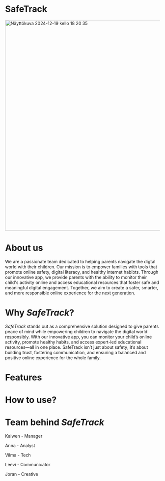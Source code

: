 # SafeTrack
<img width="686" alt="Näyttökuva 2024-12-19 kello 18 20 35" src="https://github.com/user-attachments/assets/45dca42e-34e7-4c69-b755-c9e25044c166" />

# About us
We are a passionate team dedicated to helping parents navigate the digtal world with their children. Our mission is to empower families with tools that promote online safety, digital literacy, and healthy internet habibts. Through our innovative app, we provide parents with the ability to monitor their child's activity online and access educational resources that foster safe and meaningful digital engagement. Together, we aim to create a safer, smarter, and more responsible online experience for the next generation.

# Why *SafeTrack*?
*SafeTrack* stands out as a comprehensive solution designed to give parents peace of mind while empowering children to navigate the digital world responsibly. With our innovative app, you can monitor your child’s online activity, promote healthy habits, and access expert-led educational resources—all in one place. SafeTrack isn’t just about safety; it’s about building trust, fostering communication, and ensuring a balanced and positive online experience for the whole family.

# Features


# How to use?
# Team behind *SafeTrack*
Kaiwen - Manager

Anna - Analyst

Vilma - Tech

Leevi - Communicator

Joran - Creative
